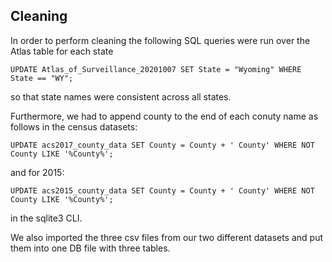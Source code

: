 ## Cleaning

In order to perform cleaning the following SQL queries were run over the Atlas table for each state

```
UPDATE Atlas_of_Surveillance_20201007 SET State = "Wyoming" WHERE State == "WY";
```

so that state names were consistent across all states.

Furthermore, we had to append county to the end of each conuty name as follows in the census datasets:

```
UPDATE acs2017_county_data SET County = County + ' County' WHERE NOT County LIKE '%County%';
```

and for 2015: 
```
UPDATE acs2015_county_data SET County = County + ' County' WHERE NOT County LIKE '%County%';
```

in the sqlite3 CLI.

We also imported the three csv files from our two different datasets and put them into one DB file with three tables.
